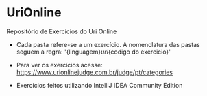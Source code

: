 # UriOnline
 
Repositório de Exercícios do Uri Online

- Cada pasta refere-se a um exercício. A nomenclatura das pastas seguem a regra: '{linguagem}_uri_{codigo do exercicio}'

- Para ver os exercícios acesse: https://www.urionlinejudge.com.br/judge/pt/categories

- Exercícios feitos utilizando IntelliJ IDEA Community Edition
